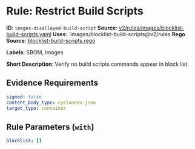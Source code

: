 # Rule: Restrict Build Scripts

**ID**: `images-disallowed-build-script`
**Source**: [v2/rules/images/blocklist-build-scripts.yaml](https://github.com/scribe-public/sample-policies/v2/rules/images/blocklist-build-scripts.yaml)
**Uses**: `images/blocklist-build-scripts@v2/rules
**Rego Source**: [blocklist-build-scripts.rego](https://github.com/scribe-public/sample-policies/v2/rules/images/blocklist-build-scripts.rego)

**Labels**: SBOM, Images

**Short Description**: Verify no build scripts commands appear in block list.

## Evidence Requirements

```yaml
signed: false
content_body_type: cyclonedx-json
target_type: container
```
## Rule Parameters (`with`)

```yaml
blocklist: []
```
